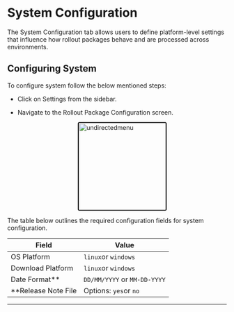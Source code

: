 # System Configuration

The System Configuration tab allows users to define platform-level settings that influence how rollout packages behave and are processed across environments.

## Configuring System
To configure system follow the below mentioned steps:
 
-  Click on Settings from the sidebar.
- Navigate to the Rollout Package Configuration screen.

    <div style="text-align: left;">
      <img src="./assets/95.png"
       alt="undirectedmenu"
       style="height: 200px; margin: auto; display: block; cursor: zoom-in;
              border: 2px solid #000000; border-radius: 4px;"
       onclick="this.style.height='400px'; this.style.cursor='zoom-out';"
       ondblclick="this.style.height='200px'; this.style.cursor='zoom-in';">
      </div>

The table below outlines the required configuration fields for system configuration.

| Field                | Value                                                                                                        |
|----------------------|----------------------------------------------------------------------------------------------------------------------|
| OS Platform     |  `linux`or `windows`|
| Download Platform| `linux`or `windows` |
| Date Format**      |  `DD/MM/YYYY` or `MM-DD-YYYY` |
| **Release Note File| Options: `yes`or `no`    |

---
<br>
